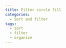 ```yaml
---
title: Filter circle fill
categories:
  - Sort and filter
tags:
  - sort
  - filter
  - organize
---
```

